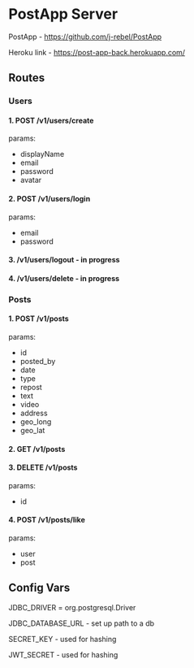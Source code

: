 # PostApp Server

PostApp - https://github.com/j-rebel/PostApp

Heroku link - https://post-app-back.herokuapp.com/

## Routes

### Users

#### 1. POST /v1/users/create

params:
- displayName
- email
- password
- avatar

#### 2. POST /v1/users/login

params:
- email
- password

#### 3. /v1/users/logout - in progress
#### 4. /v1/users/delete - in progress

### Posts

#### 1. POST /v1/posts 

params:
- id
- posted_by
- date
- type
- repost
- text
- video
- address
- geo_long
- geo_lat

#### 2. GET /v1/posts 
#### 3. DELETE /v1/posts

params:
- id

#### 4. POST /v1/posts/like

params:
- user
- post

## Config Vars

JDBC_DRIVER = org.postgresql.Driver

JDBC_DATABASE_URL - set up path to a db

SECRET_KEY - used for hashing

JWT_SECRET - used for hashing



